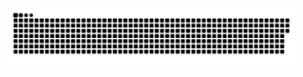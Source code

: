 <img src="https://github.com/n0ted/Actions_Test/blob/output/snake.svg" alt="Snake animation" />

###
